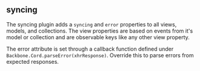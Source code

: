 syncing
-------------------------------

The syncing plugin adds a `syncing` and `error` properties to all views, models, and collections.  The view properties are based on events from it's model or collection and are observable keys like any other view property.

The error attribute is set through a callback function defined under `Backbone.Cord.parseError(xhrResponse)`. Override this to parse errors from expected responses.
